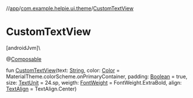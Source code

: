 //[app](../../index.md)/[com.example.helpie.ui.theme](index.md)/[CustomTextView](-custom-text-view.md)

# CustomTextView

[androidJvm]\

@[Composable](https://developer.android.com/reference/kotlin/androidx/compose/runtime/Composable.html)

fun [CustomTextView](-custom-text-view.md)(text: [String](https://kotlinlang.org/api/latest/jvm/stdlib/kotlin/-string/index.html), color: [Color](https://developer.android.com/reference/kotlin/androidx/compose/ui/graphics/Color.html) = MaterialTheme.colorScheme.onPrimaryContainer, padding: [Boolean](https://kotlinlang.org/api/latest/jvm/stdlib/kotlin/-boolean/index.html) = true, size: [TextUnit](https://developer.android.com/reference/kotlin/androidx/compose/ui/unit/TextUnit.html) = 24.sp, weigth: [FontWeight](https://developer.android.com/reference/kotlin/androidx/compose/ui/text/font/FontWeight.html) = FontWeight.ExtraBold, align: [TextAlign](https://developer.android.com/reference/kotlin/androidx/compose/ui/text/style/TextAlign.html) = TextAlign.Center)
